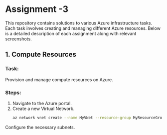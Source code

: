 # Assignment -3

This repository contains solutions to various Azure infrastructure tasks. Each task involves creating and managing different Azure resources. Below is a detailed description of each assignment along with relevant screenshots.

## 1. Compute Resources

### Task:
Provision and manage compute resources on Azure.

### Steps:
1. Navigate to the Azure portal.
2. Create a new Virtual Network.
   ```sh
   az network vnet create --name MyVNet --resource-group MyResourceGroup --subnet-name MySubnet
Configure the necessary subnets.
